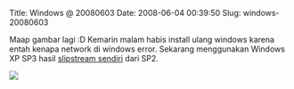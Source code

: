 Title: Windows @ 20080603
Date: 2008-06-04 00:39:50
Slug: windows-20080603

Maap gambar lagi :D
Kemarin malam habis install ulang windows karena entah kenapa network di windows error. Sekarang menggunakan Windows XP SP3 hasil [slipstream sendiri](http://www.msfn.org/board/How-to-Slipstream-XP-SP3-IE7-and-WM11-t116611.html) dari SP2.

[![](http://kriwil.com/images/12t.png)](http://kriwil.com/images/12.png)